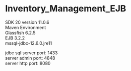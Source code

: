 # Inventory_Management_EJB
SDK 20 version 11.0.6  
Maven Environment  
Glassfish 6.2.5  
EJB 3.2.2  
mssql-jdbc-12.6.0.jre11  

jdbc sql server port: 1433  
server admin port: 4848  
server http port: 8080  
